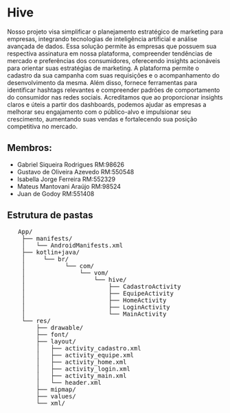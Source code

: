 # Hive
Nosso projeto visa simplificar o planejamento estratégico de marketing para empresas, integrando tecnologias de inteligência artificial e análise avançada de dados. Essa solução permite às empresas que possuem sua respectiva assinatura em nossa plataforma, compreender tendências de mercado e preferências dos consumidores, oferecendo insights acionáveis para orientar suas estratégias de marketing. A plataforma permite o cadastro da sua campanha com suas requisições e o acompanhamento do desenvolvimento da mesma. Além disso, fornece ferramentas para identificar hashtags relevantes e compreender padrões de comportamento do consumidor nas redes sociais. Acreditamos que ao proporcionar insights claros e úteis a partir dos dashboards, podemos ajudar as empresas a melhorar seu engajamento com o público-alvo e impulsionar seu crescimento, aumentando suas vendas e fortalecendo sua posição competitiva no mercado.

## Membros:
- Gabriel Siqueira Rodrigues RM:98626
- Gustavo de Oliveira Azevedo RM:550548
- Isabella Jorge Ferreira RM:552329
- Mateus Mantovani Araújo RM:98524
- Juan de Godoy RM:551408

## Estrutura de pastas
<pre>
   App/  
    ├── manifests/  
    │   └── AndroidManifests.xml  
    ├── kotlin+java/  
    │     └── br/  
    │           └── com/  
    │               └── vom/  
    │                   └── hive/  
    │                       ├── CadastroActivity  
    │                       ├── EquipeActivity  
    │                       ├── HomeActivity  
    │                       ├── LoginActivity  
    │                       └── MainActivity  
    └── res/  
        ├── drawable/  
        ├── font/  
        ├── layout/  
        │   ├── activity_cadastro.xml  
        │   ├── activity_equipe.xml  
        │   ├── activity_home.xml  
        │   ├── activity_login.xml  
        │   ├── activity_main.xml  
        │   └── header.xml  
        ├── mipmap/  
        ├── values/  
        └── xml/  
</pre>
 
